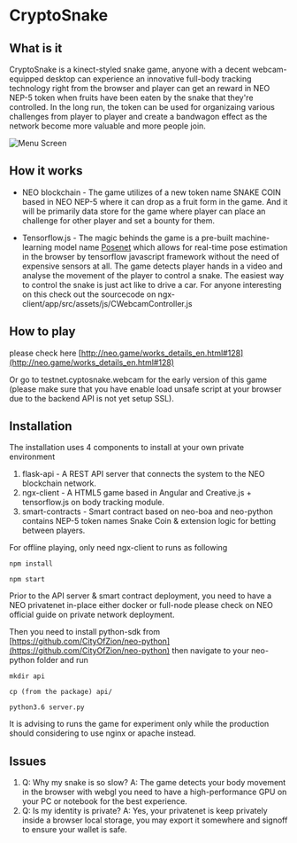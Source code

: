 # CryptoSnake

## What is it

CryptoSnake is a kinect-styled snake game, anyone with a decent webcam-equipped desktop can experience an innovative full-body tracking technology right from the browser and player can get an reward in NEO NEP-5 token when fruits have been eaten by the snake that they're controlled. In the long run, the token can be used for organizaing various challenges from player to player and create a bandwagon effect as the network become more valuable and more people join. 

![Menu Screen](https://s3.amazonaws.com/dev1.cryptosnake.webcam/snake1.png)

 
 ## How it works
 
 * NEO blockchain - The game utilizes of a new token name SNAKE COIN based in NEO NEP-5 where it can drop as a fruit form in the game. And it will be primarily data store for the game where player can place an challenge for other player and set a bounty for them. 
 
 * Tensorflow.js - The magic behinds the game is a pre-built machine-learning model name [Posenet](https://medium.com/tensorflow/real-time-human-pose-estimation-in-the-browser-with-tensorflow-js-7dd0bc881cd5) which allows for real-time pose estimation in the browser by tensorflow javascript framework without the need of expensive sensors at all. The game detects player hands in a video and analyse the movement of the player to control a snake. The easiest way to control the snake is just act like to drive a car. For anyone interesting on this check out the sourcecode on ngx-client/app/src/assets/js/CWebcamController.js
 
 ## How to play
 
 please check here [http://neo.game/works_details_en.html#128](http://neo.game/works_details_en.html#128)
 
 Or go to testnet.cyptosnake.webcam for the early version of this game (please make sure that you have enable load unsafe script at your browser due to the backend API is not yet setup SSL).
 
 
 ## Installation
 
The installation uses 4 components to install at your own private environment 

1. flask-api - A REST API server that connects the system to the NEO blockchain network.
2. ngx-client - A HTML5 game based in Angular and Creative.js + tensorflow.js on body tracking module.
3. smart-contracts - Smart contract based on neo-boa and neo-python contains NEP-5 token names Snake Coin & extension logic for betting between players.
 
For offline playing, only need ngx-client to runs as following
 
```
npm install
```

```
npm start
```

Prior to the API server & smart contract deployment, you need to have a NEO privatenet in-place either docker or full-node please check on NEO official guide on private network deployment.

Then you need to install python-sdk from [https://github.com/CityOfZion/neo-python](https://github.com/CityOfZion/neo-python) then navigate to your neo-python folder and run 

```
mkdir api
```
```
cp (from the package) api/
```
```
python3.6 server.py
```
It is advising to runs the game for experiment only while the production should considering to use nginx or apache instead.

 ## Issues
 
 1. Q: Why my snake is so slow? A: The game detects your body movement in the browser with webgl you need to have a high-performance GPU on your PC or notebook for the best experience.
 2. Q: Is my identity is private? A: Yes, your privatenet is keep privately inside a browser local storage, you may export it somewhere and signoff to ensure your wallet is safe.

